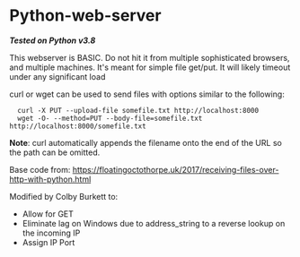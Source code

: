 # Python-web-server
**_Tested on Python v3.8_**

This webserver is BASIC. Do not hit it from multiple sophisticated browsers, and multiple machines.
It's meant for simple file get/put. It will likely timeout under any significant load

curl or wget can be used to send files with options similar to the following:
```
  curl -X PUT --upload-file somefile.txt http://localhost:8000
  wget -O- --method=PUT --body-file=somefile.txt http://localhost:8000/somefile.txt
```
__Note__: curl automatically appends the filename onto the end of the URL so
the path can be omitted.

Base code from: https://floatingoctothorpe.uk/2017/receiving-files-over-http-with-python.html

Modified by Colby Burkett to:
- Allow for GET
- Eliminate lag on Windows due to address_string to a reverse lookup on the incoming IP
- Assign IP Port
